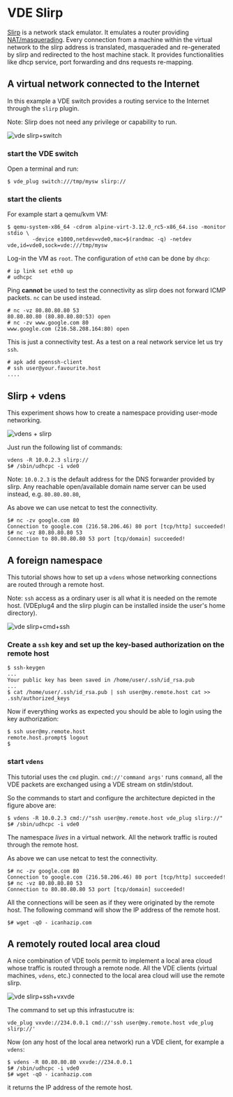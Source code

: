 VDE Slirp
====

[Slirp](https://en.wikipedia.org/wiki/Slirp) is a network stack emulator. It
emulates a router providing
[NAT/masquerading](https://en.wikipedia.org/wiki/Network_address_translation).
Every connection from a machine within the virtual network to the slirp
address is translated, masqueraded and re-generated by slirp and redirected
to the host machine stack. It provides
functionalities like dhcp service, port forwarding and dns requests re-mapping.

## A virtual network connected to the Internet

In this example a VDE switch provides a routing service to the Internet through the `slirp`
plugin.

Note: Slirp does not need any privilege or capability to run.

![vde slirp+switch](pictures/vde_slirp_switch.png)

### start the VDE switch

Open a terminal and run:
```
$ vde_plug switch:///tmp/mysw slirp://
```

### start the clients

For example start a qemu/kvm VM:
```
$ qemu-system-x86_64 -cdrom alpine-virt-3.12.0_rc5-x86_64.iso -monitor stdio \
        -device e1000,netdev=vde0,mac=$(randmac -q) -netdev vde,id=vde0,sock=vde:///tmp/mysw
```

Log-in the VM as `root`. The configuration of `eth0` can be done by `dhcp`:
```
# ip link set eth0 up
# udhcpc
```

Ping __cannot__ be used to test the connectivity as slirp does not forward ICMP packets.
`nc` can be used instead.
```
# nc -vz 80.80.80.80 53
80.80.80.80 (80.80.80.80:53) open
# nc -zv www.google.com 80
www.google.com (216.58.208.164:80) open
```

This is just a connectivity test. As a test on a real network service let us try `ssh`.
```
# apk add openssh-client
# ssh user@your.favourite.host
....
```

## Slirp + vdens

This experiment shows how to create a namespace providing user-mode networking.

![vdens + slirp](pictures/vde_vdens_slirp.png)

Just run the following list of commands:
```
vdens -R 10.0.2.3 slirp://
$# /sbin/udhcpc -i vde0
```

Note: `10.0.2.3` is the default address for the DNS forwarder provided by slirp. Any reachable open/available
domain name server can be used instead, e.g. `80.80.80.80`,

As above we can use netcat to test the connectivity.
```
$# nc -zv google.com 80
Connection to google.com (216.58.206.46) 80 port [tcp/http] succeeded!
$# nc -vz 80.80.80.80 53
Connection to 80.80.80.80 53 port [tcp/domain] succeeded!
```

## A foreign namespace

This tutorial shows how to set up a `vdens` whose networking connections are routed
through a remote host.

Note: `ssh` access as a ordinary user is all what it is needed on the remote host.
(VDEplug4 and the slirp plugin can be installed inside the user's home directory).

![vde slirp+cmd+ssh](pictures/vde_slirp_ssh.png)

### Create a `ssh` key and set up the key-based authorization on the remote host

```
$ ssh-keygen
...
Your public key has been saved in /home/user/.ssh/id_rsa.pub
...
$ cat /home/user/.ssh/id_rsa.pub | ssh user@my.remote.host cat >> .ssh/authorized_keys
```

Now if everything works as expected you should be able to login using the
key authorization:
```
$ ssh user@my.remote.host
remote.host.prompt$ logout
$
```

### start `vdens`

This tutorial uses the `cmd` plugin. `cmd://'command args'` runs `command`, all the VDE packets are exchanged
using a VDE stream on stdin/stdout.

So the commands to start and configure the architecture depicted in the figure above are:
```
$ vdens -R 10.0.2.3 cmd://"ssh user@my.remote.host vde_plug slirp://"
$# /sbin/udhcpc -i vde0
```
The namespace _lives_ in a virtual network. All the network traffic is routed through the remote host.

As above we can use netcat to test the connectivity.
```
$# nc -zv google.com 80
Connection to google.com (216.58.206.46) 80 port [tcp/http] succeeded!
$# nc -vz 80.80.80.80 53
Connection to 80.80.80.80 53 port [tcp/domain] succeeded!
```

All the connections will be seen as if they were originated by the remote host. The following command will show the
IP address of the remote host.
```
$# wget -qO - icanhazip.com
```

## A remotely routed local area cloud

A nice combination of VDE tools permit to implement a local area cloud whose traffic is routed through a remote node.
All the VDE clients (virtual machines, `vdens`, etc.) connected to the local area cloud will use the remote slirp.

![vde slirp+ssh+vxvde](pictures/vde_slirp_cloud.png)

The command to set up this infrastucutre is:
```
vde_plug vxvde://234.0.0.1 cmd://'ssh user@my.remote.host vde_plug slirp://'
```

Now (on any host of the local area network) run a VDE client, for example a `vdens`:
```
$ vdens -R 80.80.80.80 vxvde://234.0.0.1
$# /sbin/udhcpc -i vde0
$# wget -qO - icanhazip.com
```
it returns the IP address of the remote host.


